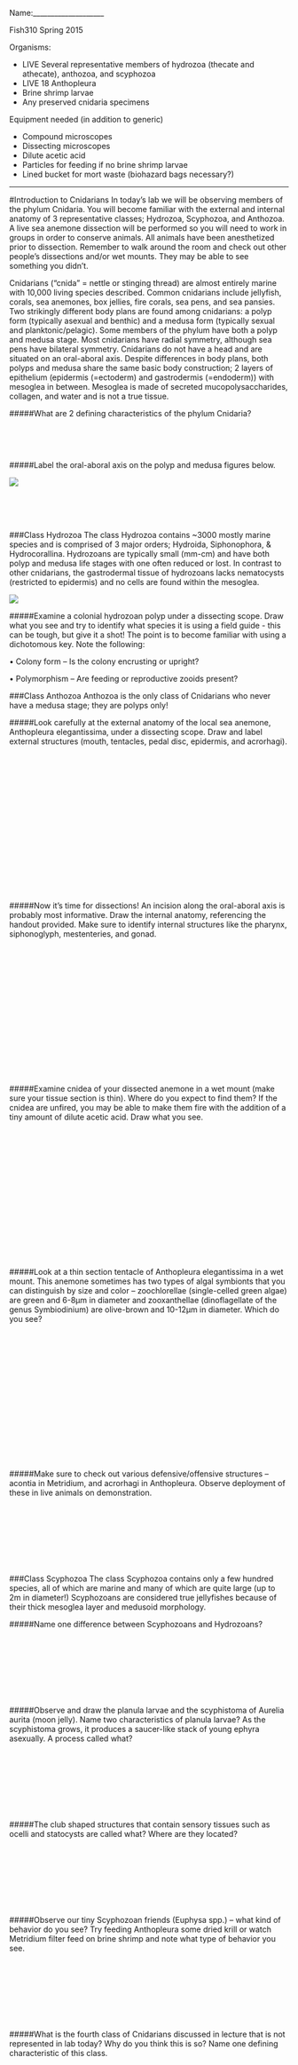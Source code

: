 Name:____________________	

Fish310
Spring 2015

Organisms: 
- LIVE Several representative members of hydrozoa (thecate and athecate), anthozoa, and scyphozoa
- LIVE 18 Anthopleura
- Brine shrimp larvae
- Any preserved cnidaria specimens

Equipment needed (in addition to generic)
- Compound microscopes
- Dissecting microscopes
- Dilute acetic acid
- Particles for feeding if no brine shrimp larvae
- Lined bucket for mort waste (biohazard bags necessary?)

---
			
#Introduction to Cnidarians
In today’s lab we will be observing members of the phylum Cnidaria. You will become familiar with the external and internal anatomy of 3 representative classes; Hydrozoa, Scyphozoa, and Anthozoa.  A live sea anemone dissection will be performed so you will need to work in groups in order to conserve animals. All animals have been anesthetized prior to dissection. Remember to walk around the room and check out other people’s dissections and/or wet mounts. They may be able to see something you didn’t.    

Cnidarians (“cnida” = nettle or stinging thread) are almost entirely marine with 10,000 living species described. Common cnidarians include jellyfish, corals, sea anemones, box jellies, fire corals, sea pens, and sea pansies. Two strikingly different body plans are found among cnidarians: a polyp form (typically asexual and benthic) and a medusa form (typically sexual and planktonic/pelagic). Some members of the phylum have both a polyp and medusa stage. Most cnidarians have radial symmetry, although sea pens have bilateral symmetry. Cnidarians do not have a head and are situated on an oral-aboral axis. Despite differences in body plans, both polyps and medusa share the same basic body construction; 2 layers of epithelium (epidermis (=ectoderm) and gastrodermis (=endoderm)) with mesoglea in between. Mesoglea is made of secreted mucopolysaccharides, collagen, and water and is not a true tissue. 

#####What are 2 defining characteristics of the phylum Cnidaria? 
&nbsp;

&nbsp;

&nbsp;


#####Label the oral-aboral axis on the polyp and medusa figures below. 

![](http://www.geo.arizona.edu/geo3xx/geo308/FoldersOnServer/2003/10Reefs&corals_files/image010.jpg)
&nbsp;

&nbsp;

&nbsp;

 
###Class Hydrozoa
The class Hydrozoa contains ~3000 mostly marine species and is comprised of 3 major orders; Hydroida, Siphonophora, & Hydrocorallina. Hydrozoans are typically small (mm-cm) and have both polyp and medusa life stages with one often reduced or lost. In contrast to other cnidarians, the gastrodermal tissue of hydrozoans lacks nematocysts (restricted to epidermis) and no cells are found within the mesoglea.

![](http://www.thanasisaquarium.gr/Images/Various/obelia_cycle.gif)
 
#####Examine a colonial hydrozoan polyp under a dissecting scope. Draw what you see and try to identify what species it is using a field guide - this can be tough, but give it a shot! The point is to become familiar with using a dichotomous key. 
 Note the following:

•	Colony form – Is the colony encrusting or upright?

•	Polymorphism – Are feeding or reproductive zooids present?




###Class Anthozoa
Anthozoa is the only class of Cnidarians who never have a medusa stage; they are polyps only!


#####Look carefully at the external anatomy of the local sea anemone, Anthopleura elegantissima, under a dissecting scope. Draw and label external structures (mouth, tentacles, pedal disc, epidermis, and acrorhagi). 
&nbsp;

&nbsp;

&nbsp;

&nbsp;

&nbsp;

&nbsp;

&nbsp;

&nbsp;

&nbsp;

#####Now it’s time for dissections! An incision along the oral-aboral axis is probably most informative. Draw the internal anatomy, referencing the handout provided. Make sure to identify internal structures like the pharynx, siphonoglyph, mestenteries, and gonad. 
&nbsp;

&nbsp;

&nbsp;

&nbsp;

&nbsp;

&nbsp;

&nbsp;

&nbsp;

&nbsp;

#####Examine cnidea of your dissected anemone in a wet mount (make sure your tissue section is thin). Where do you expect to find them? If the cnidea are unfired, you may be able to make them fire with the addition of a tiny amount of dilute acetic acid. Draw what you see. 
&nbsp;

&nbsp;

&nbsp;

&nbsp;

&nbsp;

&nbsp;

&nbsp;

&nbsp;

&nbsp;

#####Look at a thin section tentacle of Anthopleura elegantissima in a wet mount. This anemone sometimes has two types of algal symbionts that you can distinguish by size and color – zoochlorellae (single-celled green algae) are green and 6-8µm in diameter and zooxanthellae (dinoflagellate of the genus Symbiodinium) are olive-brown and 10-12µm in diameter. Which do you see? 
&nbsp;

&nbsp;

&nbsp;

&nbsp;

&nbsp;

&nbsp;

&nbsp;

&nbsp;

&nbsp;

#####Make sure to check out various defensive/offensive structures – acontia in Metridium, and acrorhagi in Anthopleura. Observe deployment of these in live animals on demonstration.
&nbsp;

&nbsp;

&nbsp;

&nbsp;

&nbsp;

 
###Class Scyphozoa
The class Scyphozoa contains only a few hundred species, all of which are marine and many of which are quite large (up to 2m in diameter!) Scyphozoans are considered true jellyfishes because of their thick mesoglea layer and medusoid morphology.

#####Name one difference between Scyphozoans and Hydrozoans? 
&nbsp;

&nbsp;

&nbsp;

&nbsp;

&nbsp;


#####Observe and draw the planula larvae and the scyphistoma of Aurelia aurita (moon jelly). Name two characteristics of planula larvae? As the scyphistoma grows, it produces a saucer-like stack of young ephyra asexually. A process called what? 
&nbsp;

&nbsp;

&nbsp;

&nbsp;

&nbsp;

#####The club shaped structures that contain sensory tissues such as ocelli and statocysts are called what? Where are they located? 
&nbsp;

&nbsp;

&nbsp;

&nbsp;

&nbsp;

#####Observe our tiny Scyphozoan friends (Euphysa spp.) – what kind of behavior do you see? Try feeding Anthopleura some dried krill or watch Metridium filter feed on brine shrimp and note what type of behavior you see. 
&nbsp;

&nbsp;

&nbsp;

&nbsp;

&nbsp;

#####What is the fourth class of Cnidarians discussed in lecture that is not represented in lab today? Why do you think this is so? Name one defining characteristic of this class. 
&nbsp;

&nbsp;

&nbsp;

&nbsp;

&nbsp;

